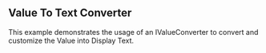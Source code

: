 ## Value To Text Converter
This example demonstrates the usage of an IValueConverter to convert and customize the Value into Display Text.

[//]: <keywords: valuetotextconverter, maskednumericinput, maskedcurrencyinput, maskedtextinput, valuetotextconverter, displaytext>